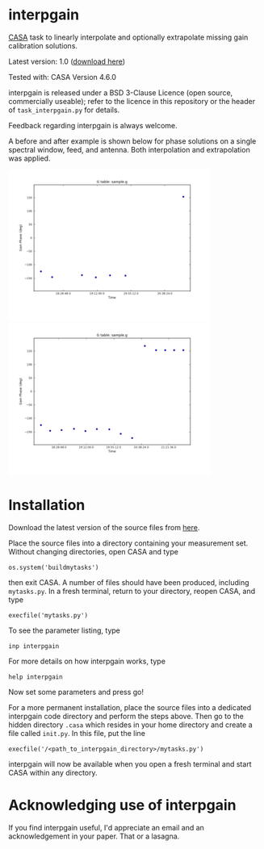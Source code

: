 interpgain
=======

[CASA](http://casa.nrao.edu/) task to linearly interpolate and optionally extrapolate missing gain calibration solutions.

Latest version: 1.0 ([download here](https://github.com/chrishales/interpgain/releases/latest))

Tested with: CASA Version 4.6.0

interpgain is released under a BSD 3-Clause Licence (open source, commercially useable); refer to the licence in this repository or the header of ```task_interpgain.py``` for details.

Feedback regarding interpgain is always welcome.

A before and after example is shown below for phase solutions on a single spectral window, feed, and antenna. Both interpolation and extrapolation was applied.

<img src="before.png" width="400" title="before"> <img src="after.png" width="400" title="interp+extrap">

Installation
======

Download the latest version of the source files from [here](https://github.com/chrishales/interpgain/releases/latest).

Place the source files into a directory containing your measurement set. Without changing directories, open CASA and type
```
os.system('buildmytasks')
```
then exit CASA. A number of files should have been produced, including ```mytasks.py```. In a fresh terminal, return to your directory, reopen CASA, and type
```
execfile('mytasks.py')
```
To see the parameter listing, type
```
inp interpgain
```
For more details on how interpgain works, type
```
help interpgain
```
Now set some parameters and press go!

For a more permanent installation, place the source files into a dedicated interpgain code directory and perform the steps above. Then go to the hidden directory ```.casa``` which resides in your home directory and create a file called ```init.py```. In this file, put the line
```
execfile('/<path_to_interpgain_directory>/mytasks.py')
```
interpgain will now be available when you open a fresh terminal and start CASA within any directory.

Acknowledging use of interpgain
======

If you find interpgain useful, I'd appreciate an email and an acknowledgement in your paper. That or a lasagna.